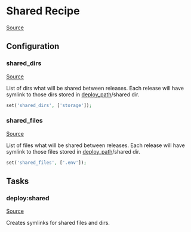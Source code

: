 <!-- DO NOT EDIT THIS FILE! -->
<!-- Instead edit recipe/deploy/shared.php -->
<!-- Then run bin/docgen -->

# Shared Recipe

[Source](/recipe/deploy/shared.php)


## Configuration
### shared_dirs
[Source](https://github.com/deployphp/deployer/blob/master/recipe/deploy/shared.php#L12)

List of dirs what will be shared between releases.
Each release will have symlink to those dirs stored in [deploy_path](/docs/recipe/common.md#deploy_path)/shared dir.
```php
set('shared_dirs', ['storage']);
```



### shared_files
[Source](https://github.com/deployphp/deployer/blob/master/recipe/deploy/shared.php#L19)

List of files what will be shared between releases.
Each release will have symlink to those files stored in [deploy_path](/docs/recipe/common.md#deploy_path)/shared dir.
```php
set('shared_files', ['.env']);
```




## Tasks

### deploy:shared
[Source](https://github.com/deployphp/deployer/blob/master/recipe/deploy/shared.php#L22)

Creates symlinks for shared files and dirs.




